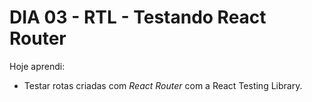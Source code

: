 # DIA 03 - RTL - Testando React Router

Hoje aprendi:

- Testar rotas criadas com *React Router* com a React Testing Library.

